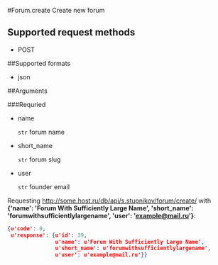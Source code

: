 #Forum.create
Create new forum

## Supported request methods 
* POST

##Supported formats
* json

##Arguments


###Requried
* name

   ```str``` forum name
* short_name

   ```str``` forum slug
* user

   ```str``` founder email


Requesting http://some.host.ru/db/api/s.stupnikov/forum/create/ with **{'name': 'Forum With Sufficiently Large Name', 'short_name': 'forumwithsufficientlylargename', 'user': 'example@mail.ru'}**:
```json
{u'code': 0,
 u'response': {u'id': 39,
               u'name': u'Forum With Sufficiently Large Name',
               u'short_name': u'forumwithsufficientlylargename',
               u'user': u'example@mail.ru'}}
```
